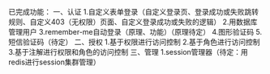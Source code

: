 已完成功能：
一、认证
1.自定义表单登录（自定义登录页、登录成功或失败跳转规则、自定义403（无权限）页面、自定义登录成功或失败的逻辑）
2.用数据库管理用户
3.remember-me自动登录（原理、功能）（原理待定）
4.图形验证码
5.短信验证码（待定）
二、授权
1.基于权限进行访问控制
2.基于角色进行访问控制
3.基于注解进行权限和角色的访问控制
三、管理
1.session管理器（待定：用redis进行session集群管理）


